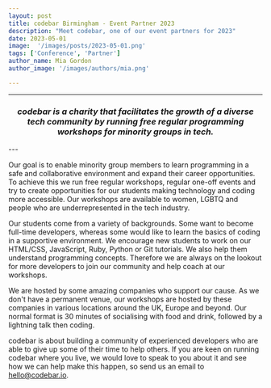 ```yaml
---
layout: post
title: codebar Birmingham - Event Partner 2023
description: "Meet codebar, one of our event partners for 2023"
date: 2023-05-01
image:  '/images/posts/2023-05-01.png'
tags: ['Conference', 'Partner']
author_name: Mia Gordon
author_image: '/images/authors/mia.png'

---
```


----
<center>
<h3> <i>codebar is a charity that facilitates the growth of a diverse tech community by running free regular programming workshops for minority groups in tech.</i> </h3>
</center>
---

<br />

Our goal is to enable minority group members to learn programming in a safe and collaborative environment and expand their career opportunities. To achieve this we run free regular workshops, regular one-off events and try to create opportunities for our students making technology and coding more accessible. Our workshops are available to women, LGBTQ and people who are underrepresented in the tech industry.
 
Our students come from a variety of backgrounds. Some want to become full-time developers, whereas some would like to learn the basics of coding in a supportive environment. We encourage new students to work on our HTML/CSS, JavaScript, Ruby, Python or Git tutorials. We also help them understand programming concepts. Therefore we are always on the lookout for more developers to join our community and help coach at our workshops.
 
We are hosted by some amazing companies who support our cause.  As we don't have a permanent venue, our workshops are hosted by these companies in various locations around the UK, Europe and beyond. Our normal format is 30 minutes of socialising with food and drink, followed by a lightning talk then coding.
 
codebar is about building a community of experienced developers who are able to give up some of their time to help others. If you are keen on running codebar where you live, we would love to speak to you about it and see how we can help make this happen, so send us an email to <a href="mailto:hello@codebar.io">hello@codebar.io</a>.


